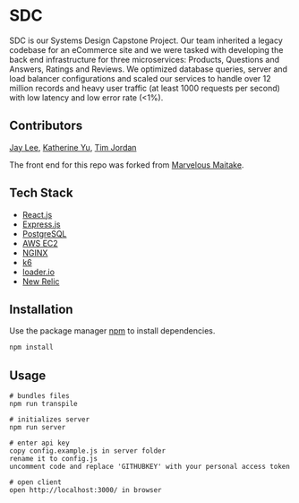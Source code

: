 # SDC

SDC is our Systems Design Capstone Project. Our team inherited a legacy codebase for an eCommerce site and we were tasked with developing the back end infrastructure for three microservices: Products, Questions and Answers, Ratings and Reviews. We optimized database queries, server and load balancer configurations and scaled our services to handle over 12 million records and heavy user traffic (at least 1000 requests per second) with low latency and low error rate (<1%).


## Contributors
<a href="https://github.com/jaylee20">Jay Lee</a>,
<a href="https://github.com/chiakat">Katherine Yu</a>,
<a href="https://github.com/theGuyNextDoor">Tim Jordan</a>

The front end for this repo was forked from [Marvelous Maitake](https://github.com/marvelous-maitake/fec).


## Tech Stack

* [React.js](https://reactjs.org/)
* [Express.js](https://expressjs.com/)
* [PostgreSQL](https://www.postgresql.org/)
* [AWS EC2](https://aws.amazon.com/ec2/)
* [NGINX](https://www.nginx.com/)
* [k6](https://k6.io/)
* [loader.io](https://loader.io/)
* [New Relic](https://newrelic.com/)


## Installation

Use the package manager [npm](https://www.npmjs.com/) to install dependencies.

```bash
npm install
```


## Usage
```
# bundles files
npm run transpile

# initializes server
npm run server

# enter api key
copy config.example.js in server folder
rename it to config.js
uncomment code and replace 'GITHUBKEY' with your personal access token

# open client
open http://localhost:3000/ in browser
```

